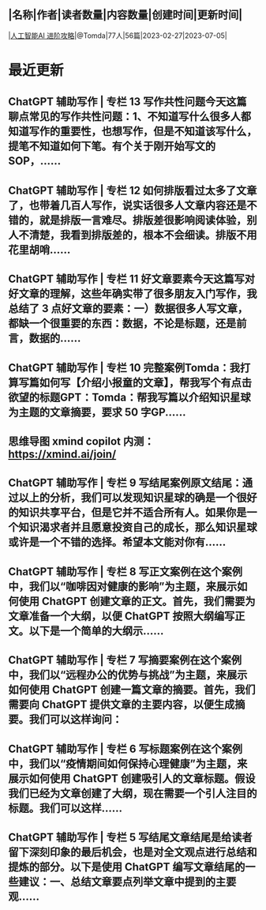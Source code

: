 |名称|作者|读者数量|内容数量|创建时间|更新时间|
---
|[人工智能AI 进阶攻略](https://xiaobot.net/p/1992?refer=0b133df9-27dc-423b-8101-639049001c13)|@Tomda|77人|56篇|2023-02-27|2023-07-05|

# 最近更新
## ChatGPT 辅助写作 | 专栏 13 写作共性问题今天这篇聊点常见的写作共性问题：1、不知道写什么很多人都知道写作的重要性，也想写作，但是不知道该写什么，提笔不知道如何下笔。有个关于刚开始写文的SOP，......
## ChatGPT 辅助写作 | 专栏 12 如何排版看过太多了文章了，也带着几百人写作，说实话很多人文章内容还是不错的，就是排版一言难尽。排版差很影响阅读体验，别人不清楚，我看到排版差的，根本不会细读。排版不用花里胡哨......
## ChatGPT 辅助写作 | 专栏 11 好文章要素今天这篇写对好文章的理解，这些年确实带了很多朋友入门写作，我总结了 3 点好文章的要素：一）数据很多人写文章，都缺一个很重要的东西：数据，不论是标题，还是前言，数据的......
## ChatGPT 辅助写作 | 专栏 10 完整案例Tomda：我打算写篇如何写【介绍小报童的文章】，帮我写个有点击欲望的标题GPT：Tomda：帮我写篇以介绍知识星球为主题的文章摘要，要求 50 字GP......
## 思维导图 xmind copilot 内测：https://xmind.ai/join/
## ChatGPT 辅助写作 | 专栏 9 写结尾案例原文结尾：通过以上的分析，我们可以发现知识星球的确是一个很好的知识共享平台，但是它并不适合所有人。如果你是一个知识渴求者并且愿意投资自己的成长，那么知识星球或许是一个不错的选择。希望本文能对你有......
## ChatGPT 辅助写作 | 专栏 8 写正文案例在这个案例中，我们以“咖啡因对健康的影响”为主题，来展示如何使用 ChatGPT 创建文章的正文。首先，我们需要为文章准备一个大纲，以便 ChatGPT 按照大纲编写正文。以下是一个简单的大纲示......
## ChatGPT 辅助写作 | 专栏 7 写摘要案例在这个案例中，我们以“远程办公的优势与挑战”为主题，来展示如何使用 ChatGPT 创建一篇文章的摘要。首先，我们需要向 ChatGPT 提供文章的主要内容，以便生成摘要。我们可以这样询问：
## ChatGPT 辅助写作 | 专栏 6 写标题案例在这个案例中，我们以“疫情期间如何保持心理健康”为主题，来展示如何使用 ChatGPT 创建吸引人的文章标题。假设我们已经为文章创建了大纲，现在需要一个引人注目的标题。我们可以这样......
## ChatGPT 辅助写作 | 专栏 5 写结尾文章结尾是给读者留下深刻印象的最后机会，也是对全文观点进行总结和提炼的部分。以下是使用 ChatGPT 编写文章结尾的一些建议：一、总结文章要点列举文章中提到的主要观......


